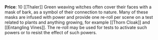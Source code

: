 **Price**: 10 [[Thaler]]
Green weaving witches often cover their faces with a mask of bark, as a symbol of their connection to nature. Many of these masks are infused with power and provide one re-roll per scene on a test related to plants and anything growing, for example [[Thorn Cloak]] and [[Entangling Vines]]. The re-roll may be used for tests to activate such powers or to resist the effect of such powers.